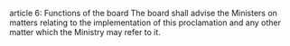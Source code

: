 article 6: Functions of the board
The board shall advise the Ministers on matters relating to the implementation of this proclamation and any other matter which the Ministry may refer to it.
<ul>
</ul>